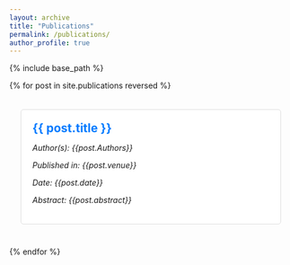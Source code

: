 ```yaml
---
layout: archive
title: "Publications"
permalink: /publications/
author_profile: true
---
```


<style>
            .container {
                        max-width: 800px;
                        margin: 0 auto;
                        padding: 20px;
            }
            .publication {
                background-color: #fff;
                border: 1px solid #ddd;
                padding: 20px;
                margin-bottom: 20px;
                border-radius: 5px;
            }
            
            .publication h2 {
                margin: 0;
                cursor: pointer; /* Make the title a pointer to indicate it's clickable */
                color: #007BFF; /* Change the color to indicate it's a link */
            }
            .publication p {
                font-style: italic;
            }
</style>

{% include base_path %}

{% for post in site.publications reversed %}
  <div class="container">
        <div class="publication">
            <h2>{{ post.title }}</h2>
            <p>Author(s): {{post.Authors}}</p>
            <p>Published in: {{post.venue}}</p>
            <p>Date: {{post.date}}</p>
            <div class="abstract" id="abstract1">
                <p>Abstract: {{post.abstract}} </p>
            </div>
        </div>
  </div>
{% endfor %}
